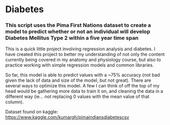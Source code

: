 # Diabetes

### This script uses the Pima First Nations dataset to create a model to predict whether or not an individual will develop Diabetes Mellitus Type 2 within a five year time span

This is a quick little project involving regression analysis and diabetes. I have created this project to better my understanding of not only the content currently being covered in my anatomy and physiology course, but also to practice working with simple regression models and common libraries.

So far, this model is able to predict values with a ~75% accuracy (not bad given the lack of data and size of the model, but not great).
There are several ways to optimize this model. A few I can think of off the top of my head would be gathering more data to train it on, and cleaning the data in a different way (ie... not replacing 0 values with the mean value of that column). 

Dataset found on kaggle: https://www.kaggle.com/kumargh/pimaindiansdiabetescsv
